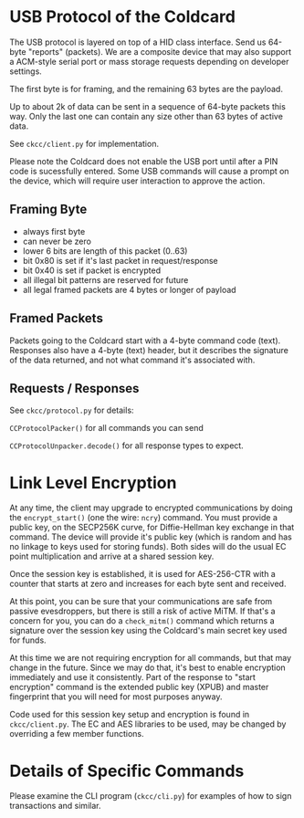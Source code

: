 # USB Protocol of the Coldcard

The USB protocol is layered on top of a HID class interface. Send
us 64-byte "reports" (packets). We are a composite device that may
also support a ACM-style serial port or mass storage requests
depending on developer settings.

The first byte is for framing, and the remaining 63 bytes are the payload.

Up to about 2k of data can be sent in a sequence of 64-byte packets
this way. Only the last one can contain any size other than 63 bytes
of active data.

See `ckcc/client.py` for implementation.

Please note the Coldcard does not enable the USB port until after
a PIN code is sucessfully entered. Some USB commands will cause a
prompt on the device, which will require user interaction to approve
the action.

## Framing Byte

- always first byte
- can never be zero
- lower 6 bits are length of this packet (0..63)
- bit 0x80 is set if it's last packet in request/response
- bit 0x40 is set if packet is encrypted
- all illegal bit patterns are reserved for future
- all legal framed packets are 4 bytes or longer of payload

## Framed Packets

Packets going to the Coldcard start with a 4-byte command code
(text). Responses also have a 4-byte (text) header, but it describes
the signature of the data returned, and not what command it's
associated with.

## Requests / Responses

See `ckcc/protocol.py` for details:

`CCProtocolPacker()` for all commands you can send

`CCProtocolUnpacker.decode()` for all response types to expect.

# Link Level Encryption

At any time, the client may upgrade to encrypted communications by
doing the `encrypt_start()` (one the wire: `ncry`) command. You
must provide a public key, on the SECP256K curve, for Diffie-Hellman
key exchange in that command. The device will provide it's public
key (which is random and has no linkage to keys used for storing
funds). Both sides will do the usual EC point multiplication and
arrive at a shared session key.

Once the session key is established, it is used for AES-256-CTR
with a counter that starts at zero and increases for each byte sent
and received.

At this point, you can be sure that your communications are safe
from passive evesdroppers, but there is still a risk of active MiTM.
If that's a concern for you, you can do a `check_mitm()` command
which returns a signature over the session key using the Coldcard's
main secret key used for funds.

At this time we are not requiring encryption for all commands, but
that may change in the future. Since we may do that, it's best to enable
encryption immediately and use it consistently. Part of the response
to "start encryption" command is the extended public key (XPUB) and
master fingerprint that you will need for most purposes anyway.

Code used for this session key setup and encryption is found in
`ckcc/client.py`. The EC and AES libraries to be used, may be changed
by overriding a few member functions.

# Details of Specific Commands

Please examine the CLI program (`ckcc/cli.py`) for examples of how
to sign transactions and similar.


